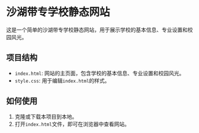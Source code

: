 # 沙湖带专学校静态网站

这是一个简单的沙湖带专学校静态网站，用于展示学校的基本信息、专业设置和校园风光。

## 项目结构

- `index.html`: 网站的主页面，包含学校的基本信息、专业设置和校园风光。
- `style.css`: 用于编辑`index.html`的样式。

## 如何使用

1. 克隆或下载本项目到本地。
2. 打开`index.html`文件，即可在浏览器中查看网站。
